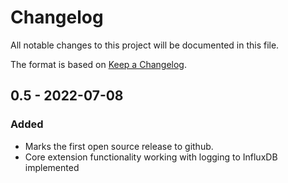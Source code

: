 # Changelog
All notable changes to this project will be documented in this file.

The format is based on [Keep a Changelog](https://keepachangelog.com/en/1.0.0/).

## 0.5 - 2022-07-08
### Added
- Marks the first open source release to github.
- Core extension functionality working with logging to InfluxDB implemented
